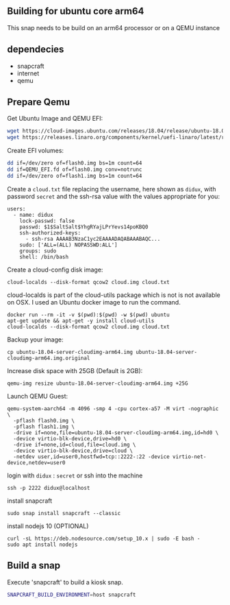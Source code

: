 ## Building for ubuntu core arm64

This snap needs to be build on an arm64 processor or on a QEMU instance

## dependecies
- snapcraft
- internet
- qemu

## Prepare Qemu

Get Ubuntu Image and QEMU EFI:
``` bash
wget https://cloud-images.ubuntu.com/releases/18.04/release/ubuntu-18.04-server-cloudimg-arm64.img
wget https://releases.linaro.org/components/kernel/uefi-linaro/latest/release/qemu64/QEMU_EFI.fd
```

Create EFI volumes:
``` bash
dd if=/dev/zero of=flash0.img bs=1m count=64
dd if=QEMU_EFI.fd of=flash0.img conv=notrunc
dd if=/dev/zero of=flash1.img bs=1m count=64
```

Create a `cloud.txt` file replacing the username, here shown as `didux`, with password `secret` and the ssh-rsa value with the values appropriate for you:
```
users:
  - name: didux
    lock-passwd: false
    passwd: $1$SaltSalt$YhgRYajLPrYevs14poKBQ0
    ssh-authorized-keys:
      - ssh-rsa AAAAB3NzaC1yc2EAAAADAQABAAABAQC...
    sudo: ['ALL=(ALL) NOPASSWD:ALL']
    groups: sudo
    shell: /bin/bash
```

Create a cloud-config disk image:

```
cloud-localds --disk-format qcow2 cloud.img cloud.txt
```

cloud-localds is part of the cloud-utils package which is not is not available on OSX. I used an Ubuntu docker image to run the command.

```
docker run --rm -it -v $(pwd):$(pwd) -w $(pwd) ubuntu
apt-get update && apt-get -y install cloud-utils
cloud-localds --disk-format qcow2 cloud.img cloud.txt
```

Backup your image:

```
cp ubuntu-18.04-server-cloudimg-arm64.img ubuntu-18.04-server-cloudimg-arm64.img.original
```

Increase disk space with 25GB (Default is 2GB):
```
qemu-img resize ubuntu-18.04-server-cloudimg-arm64.img +25G
```

Launch QEMU Guest:
```
qemu-system-aarch64 -m 4096 -smp 4 -cpu cortex-a57 -M virt -nographic \
  -pflash flash0.img \
  -pflash flash1.img \
  -drive if=none,file=ubuntu-18.04-server-cloudimg-arm64.img,id=hd0 \
  -device virtio-blk-device,drive=hd0 \
  -drive if=none,id=cloud,file=cloud.img \
  -device virtio-blk-device,drive=cloud \
  -netdev user,id=user0,hostfwd=tcp::2222-:22 -device virtio-net-device,netdev=user0
```

login with `didux` : `secret` or ssh into the machine
``` 
ssh -p 2222 didux@localhost
```

install snapcraft
```
sudo snap install snapcraft --classic
```

install nodejs 10 (OPTIONAL)
```
curl -sL https://deb.nodesource.com/setup_10.x | sudo -E bash -
sudo apt install nodejs
```

## Build a snap
Execute 'snapcraft' to build a kiosk snap.

``` bash
SNAPCRAFT_BUILD_ENVIRONMENT=host snapcraft
```
